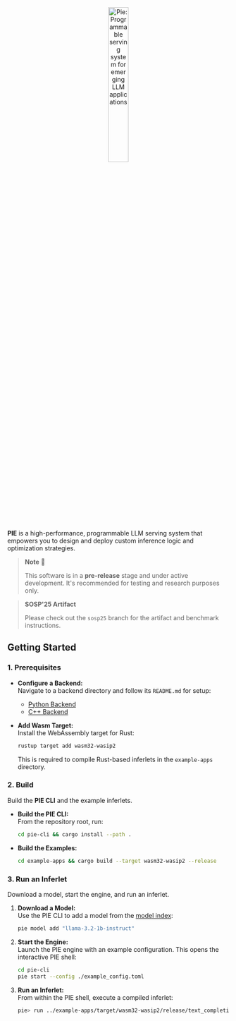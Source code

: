 <div align="center">
  <picture>
    <source media="(prefers-color-scheme: dark)" srcset="https://pie-project.org/images/pie-dark.svg">
    <source media="(prefers-color-scheme: light)" srcset="https://pie-project.org/images/pie-light.svg">
    <img alt="Pie: Programmable serving system for emerging LLM applications"
         src="https://pie-project.org/images/pie-light.svg"
         width="30%">
    <p></p>
  </picture>
</div>


**PIE** is a high-performance, programmable LLM serving system that empowers you to design and deploy custom inference logic and optimization strategies.

> **Note** 🧪
>
> This software is in a **pre-release** stage and under active development. It's recommended for testing and research purposes only.

> **SOSP'25 Artifact**
>
> Please check out the `sosp25` branch for the artifact and benchmark instructions.



## Getting Started

### 1. Prerequisites

- **Configure a Backend:**  
  Navigate to a backend directory and follow its `README.md` for setup:
  - [Python Backend](backend/backend-python/README.md)
  - [C++ Backend](backend/backend-cuda/README.md)


- **Add Wasm Target:**  
  Install the WebAssembly target for Rust:

  ```bash
  rustup target add wasm32-wasip2
  ```
  This is required to compile Rust-based inferlets in the `example-apps` directory.


### 2. Build

Build the **PIE CLI** and the example inferlets.

- **Build the PIE CLI:**  
  From the repository root, run:

  ```bash
  cd pie-cli && cargo install --path .
  ```

- **Build the Examples:**  

  ```bash
  cd example-apps && cargo build --target wasm32-wasip2 --release
  ```



### 3. Run an Inferlet

Download a model, start the engine, and run an inferlet.

1. **Download a Model:**  
   Use the PIE CLI to add a model from the [model index](https://github.com/pie-project/model-index):

   ```bash
   pie model add "llama-3.2-1b-instruct"
   ```

2. **Start the Engine:**  
   Launch the PIE engine with an example configuration. This opens the interactive PIE shell:

   ```bash
   cd pie-cli
   pie start --config ./example_config.toml
   ```

3. **Run an Inferlet:**  
   From within the PIE shell, execute a compiled inferlet:

   ```bash
   pie> run ../example-apps/target/wasm32-wasip2/release/text_completion.wasm -- --prompt "What is the capital of France?"
   ```

